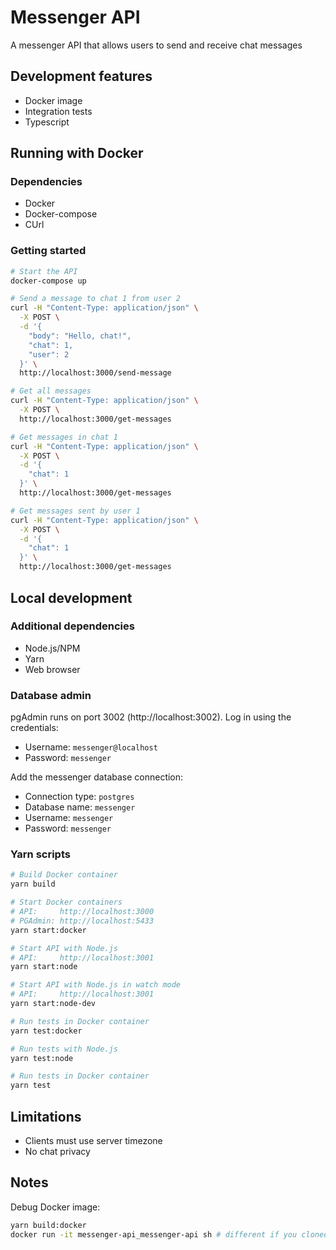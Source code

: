 # Messenger API

A messenger API that allows users to send and receive chat messages

## Development features

* Docker image
* Integration tests
* Typescript

## Running with Docker

### Dependencies

- Docker
- Docker-compose
- CUrl

### Getting started

```bash
# Start the API
docker-compose up

# Send a message to chat 1 from user 2
curl -H "Content-Type: application/json" \
  -X POST \
  -d '{
    "body": "Hello, chat!",
    "chat": 1,
    "user": 2
  }' \
  http://localhost:3000/send-message

# Get all messages
curl -H "Content-Type: application/json" \
  -X POST \
  http://localhost:3000/get-messages

# Get messages in chat 1
curl -H "Content-Type: application/json" \
  -X POST \
  -d '{
    "chat": 1
  }' \
  http://localhost:3000/get-messages

# Get messages sent by user 1
curl -H "Content-Type: application/json" \
  -X POST \
  -d '{
    "chat": 1
  }' \
  http://localhost:3000/get-messages
```

## Local development

### Additional dependencies

* Node.js/NPM
* Yarn
* Web browser

### Database admin

pgAdmin runs on port 3002 (http://localhost:3002). Log in using the credentials:

* Username: `messenger@localhost`
* Password: `messenger`

Add the messenger database connection:

* Connection type: `postgres`
* Database name: `messenger`
* Username: `messenger`
* Password: `messenger`


### Yarn scripts

```bash
# Build Docker container
yarn build

# Start Docker containers
# API:     http://localhost:3000
# PGAdmin: http://localhost:5433
yarn start:docker

# Start API with Node.js
# API:     http://localhost:3001
yarn start:node

# Start API with Node.js in watch mode
# API:     http://localhost:3001
yarn start:node-dev

# Run tests in Docker container
yarn test:docker

# Run tests with Node.js
yarn test:node

# Run tests in Docker container
yarn test
```

## Limitations

- Clients must use server timezone
- No chat privacy

## Notes

Debug Docker image:

```bash
yarn build:docker
docker run -it messenger-api_messenger-api sh # different if you cloned to a dir other than "messenger-api"
```
